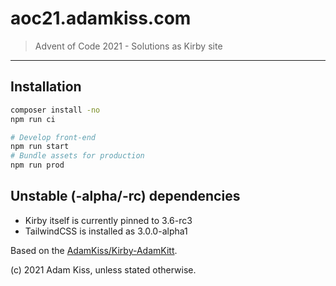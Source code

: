 # aoc21.adamkiss.com

> Advent of Code 2021 - Solutions as Kirby site

---

## Installation

``` bash
composer install -no
npm run ci

# Develop front-end
npm run start
# Bundle assets for production
npm run prod
```

## Unstable (-alpha/-rc) dependencies

- Kirby itself is currently pinned to 3.6-rc3
- TailwindCSS is installed as 3.0.0-alpha1

Based on the [AdamKiss/Kirby-AdamKitt](https://github.com/adamkiss/kirby-adamkitt).

(c) 2021 Adam Kiss, unless stated otherwise.
